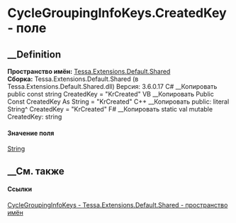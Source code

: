 # CycleGroupingInfoKeys.CreatedKey - поле
##  __Definition
 **Пространство имён:**
[Tessa.Extensions.Default.Shared](N_Tessa_Extensions_Default_Shared.htm)  
 **Сборка:** Tessa.Extensions.Default.Shared (в
Tessa.Extensions.Default.Shared.dll) Версия: 3.6.0.17
C# __Копировать
     public const string CreatedKey = "KrCreated"
VB __Копировать
     Public Const CreatedKey As String = "KrCreated"
C++ __Копировать
     public:
    literal String^ CreatedKey = "KrCreated"
F# __Копировать
     static val mutable CreatedKey: string
#### Значение поля
[String](https://learn.microsoft.com/dotnet/api/system.string)
##  __См. также
#### Ссылки
[CycleGroupingInfoKeys -
](T_Tessa_Extensions_Default_Shared_CycleGroupingInfoKeys.htm)
[Tessa.Extensions.Default.Shared - пространство
имён](N_Tessa_Extensions_Default_Shared.htm)
